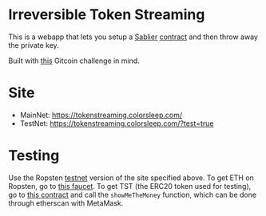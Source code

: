 # Irreversible Token Streaming

This is a webapp that lets you setup a [Sablier](https://github.com/sablierhq/sablier) [contract](https://etherscan.io/address/0xA4fc358455Febe425536fd1878bE67FfDBDEC59a#code) and then throw away the private key.

Built with [this](https://gitcoin.co/issue/sablierhq/sablier/30/3874) Gitcoin challenge in mind.

# Site
- MainNet: https://tokenstreaming.colorsleep.com/
- TestNet: https://tokenstreaming.colorsleep.com/?test=true

# Testing
Use the Ropsten [testnet](https://tokenstreaming.colorsleep.com/?test=true) version of the site specified above. To get ETH on Ropsten, go to [this faucet](https://faucet.ropsten.be/). To get TST (the ERC20 token used for testing), go to [this contract](https://ropsten.etherscan.io/address/0x722dd3f80bac40c951b51bdd28dd19d435762180#writeContract) and call the `showMeTheMoney` function, which can be done through etherscan with MetaMask. 


